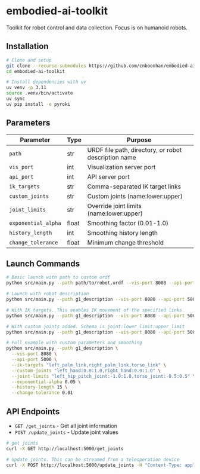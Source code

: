 # embodied-ai-toolkit

Toolkit for robot control and data collection. Focus is on humanoid robots.

## Installation

```bash
# Clone and setup
git clone --recurse-submodules https://github.com/cnboonhan/embodied-ai-toolkit
cd embodied-ai-toolkit

# Install dependencies with uv
uv venv -p 3.11
source .venv/bin/activate
uv sync
uv pip install -e pyroki
```

## Parameters

| Parameter | Type | Purpose |
|-----------|------|---------|
| `path` | str | URDF file path, directory, or robot description name |
| `vis_port` | int | Visualization server port |
| `api_port` | int | API server port |
| `ik_targets` | str | Comma-separated IK target links |
| `custom_joints` | str | Custom joints (name:lower:upper) |
| `joint_limits` | str | Override joint limits (name:lower:upper) |
| `exponential_alpha` | float | Smoothing factor (0.01-1.0) |
| `history_length` | int | Smoothing history length |
| `change_tolerance` | float | Minimum change threshold |

## Launch Commands

```bash
# Basic launch with path to custom urdf
python src/main.py --path path/to/robot.urdf --vis-port 8080 --api-port 5000

# Launch with robot description
python src/main.py --path g1_description --vis-port 8080 --api-port 5000

# With IK targets. This enables IK movement of the specified links
python src/main.py --path g1_description --vis-port 8080 --api-port 5000 --ik-targets "left_palm_link,right_palm_link"

# With custom joints added. Schema is joint:lower_limit:upper_limit
python src/main.py --path g1_description --vis-port 8080 --api-port 5000 --custom-joints "left_hand:0.0:1.0,right_hand:0.0:1.0"

# Full example with custom parameters and smoothing
python src/main.py --path g1_description \
  --vis-port 8080 \
  --api-port 5000 \
  --ik-targets "left_palm_link,right_palm_link,torso_link" \
  --custom-joints "left_hand:0.0:1.0,right_hand:0.0:1.0" \
  --joint-limits "left_hip_pitch_joint:-1.0:1.0,torso_joint:-0.5:0.5" \
  --exponential-alpha 0.05 \
  --history-length 15 \
  --change-tolerance 0.01
```

## API Endpoints

- `GET /get_joints` - Get all joint information
- `POST /update_joints` - Update joint values

```bash
# get joints
curl -X GET http://localhost:5000/get_joints

# Update joints. This can be streamed from a teleoperation device
curl -X POST http://localhost:5000/update_joints -H "Content-Type: application/json" -d '{"joints": {"left_hand": {"value": 0.0}, "right_hand": {"value": 1.2}}}'
```
